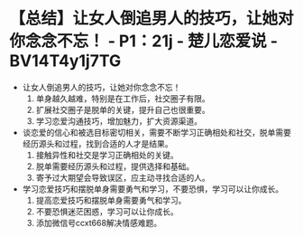 # 【总结】让女人倒追男人的技巧，让她对你念念不忘！ - P1：21j - 楚儿恋爱说 - BV14T4y1j7TG

-   让女人倒追男人的技巧，让她对你念念不忘！
    1.  单身越久越难，特别是在工作后，社交圈子有限。
    2.  扩展社交圈子是脱单的关键，提升自己也很重要。
    3.  学习恋爱沟通技巧，增加魅力，扩大资源渠道。
-   谈恋爱的信心和被选目标密切相关，需要不断学习正确相处和社交，脱单需要经历源头和过程，找到合适的人才是结果。
    1.  接触异性和社交是学习正确相处的关键。
    2.  脱单需要经历源头和过程，提供选择和基础。
    3.  寄予过大期望会导致误区，应主动寻找合适的人。
-   学习恋爱技巧和摆脱单身需要勇气和学习，不要恐惧，学习可以让你成长。
    1.  提高恋爱技巧和摆脱单身需要勇气和学习。
    2.  不要恐惧迷茫困惑，学习可以让你成长。
    3.  添加微信号ccxt668解决情感难题。